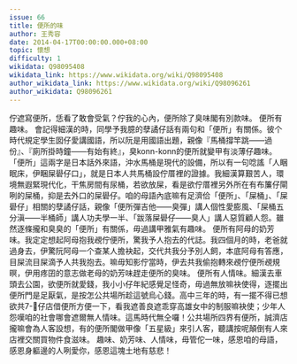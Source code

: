 ```yaml
---
issue: 66
title: 便所的味
author: 王秀容
date: 2014-04-17T00:00:00.000+08:00
topic: 懷想
difficulty: 1
wikidata: Q98095408
wikidata_link: https://www.wikidata.org/wiki/Q98095408
author_wikidata_link: https://www.wikidata.org/wiki/Q98096261
author_wikidata: Q98096261
---
```

佇遮寫便所，恁看了敢會受氣？佇我的心內，便所除了臭味閣有別款味。
便所有趣味。
會記得細漢的時，同學予我臆的孽譎仔話有兩句和「便所」有關係。彼个時代規定學生囡仔愛講國語，所以阮是用國語出題，親像『馬桶撐竿跳——過份』、『廁所掛時鐘——有始有終』，臭konn-konn的便所就變甲有淡薄仔趣味。「便所」這兩字是日本話外來語，沖水馬桶是現代的設備，所以有一句唸謠「人睏眠床，伊睏屎礐仔口」，就是日本人共馬桶設佇厝裡的證據。我細漢算艱苦人，環境無遐緊現代化，干焦房間有尿桶，若欲放屎，看是欲佇厝裡另外所在有布簾仔閘咧的屎桶，抑是去外口的屎礐仔。咱的母語內底嘛有足濟佮「便所」、「屎桶」、「屎礐仔」相關的孽譎仔話，親像「便所彈吉他——臭彈」講人個性愛膨風、「屎桶五分滇——半桶師」講人功夫學一半、「跋落屎礐仔——臭人」講人惡質顧人怨。雖然逐條攏和臭臭的「便所」有關係，毋過講甲雅氣有趣味。
便所有阿母的奶芳味。我定定想起阿母抱我覕佇便所，驚我予人抱去的代誌。我四個月的時，老爸就過身去，伊驚阮阿母一个查某人擔袂起，交代共我分予別人飼，本底阿母有答應，目屎流目屎滴予人共我抱去。嘛毋知影佇當時，伊去共我偷抱轉來覕佇便所覕規暝，伊用疼囝的意志做老母的奶芳味趕走便所的臭味。
便所有人情味。細漢去車頭去公園，欲便所就愛錢，我小小仔年紀感覺足怪奇，毋過無放嘛袂使得，逐擺出便所門是足厭氣，是按怎公共場所趁這號烏心錢。高中三年的時，有一擺不得已想欲共7-𥴊仔店借便所方便一下，看我遮善良遮乖穿高雄女中的制服嘛袂使；少年人怨嘆咱的社會哪會遮爾無人情味。這馬時代無仝囉！公共場所四界有便所，誠濟店攏嘛會為人客設想，有的便所閣做甲像「五星級」來引人客，聽講按呢顛倒有人來店裡交關買物件食滋味。
趣味、奶芳味、人情味，毋管佗一味，感恩咱的母語，感恩身軀邊的人咧愛你，感恩這塊土地有慈悲！